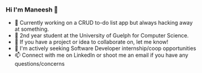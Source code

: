 ### Hi I'm Maneesh 👋

- 🔭 Currently working on a CRUD to-do list app but always hacking away at something.
- 🌱 2nd year student at the University of Guelph for Computer Science.
- 👯 If you have a project or idea to collaborate on, let me know!
- 🤔 I'm actively seeking Software Developer internship/coop opportunities
- 📫 Connect with me on LinkedIn or shoot me an email if you have any questions/concerns

